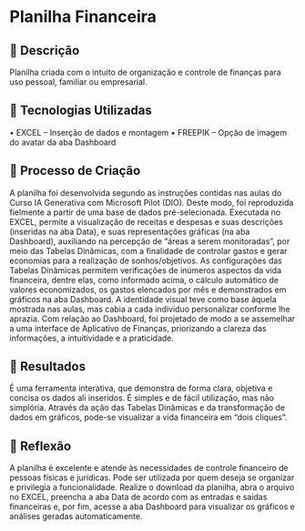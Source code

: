 # Planilha Financeira


## 📒 Descrição
Planilha criada com o intuito de organização e controle de finanças para uso pessoal, familiar ou empresarial.

## 🤖 Tecnologias Utilizadas 
•	EXCEL – Inserção de dados e montagem
•	FREEPIK – Opção de imagem do avatar da aba Dashboard 

## 🧐 Processo de Criação
A planilha foi desenvolvida segundo as instruções contidas nas aulas do Curso IA Generativa com Microsoft Pilot (DIO). Deste modo, foi reproduzida fielmente a partir de uma base de dados pré-selecionada. Executada no EXCEL, permite a visualização de receitas e despesas e suas descrições (inseridas na aba Data), e suas representações gráficas (na aba Dashboard), auxiliando na percepção de “áreas a serem monitoradas”, por meio das Tabelas Dinâmicas, com a finalidade de controlar gastos e gerar economias para a realização de sonhos/objetivos. 
As configurações das Tabelas Dinâmicas permitem verificações de inúmeros aspectos da vida financeira, dentre elas, como informado acima, o cálculo automático de valores economizados, os gastos elencados por mês e demonstrados em gráficos na aba Dashboard.
A identidade visual teve como base àquela mostrada nas aulas, mas cabia a cada indivíduo personalizar conforme lhe aprazia. Com relação ao Dashboard, foi projetado de modo a se assemelhar a uma interface de Aplicativo de Finanças, priorizando a clareza das informações, a intuitividade e a praticidade. 

## 🚀 Resultados
É uma ferramenta interativa, que demonstra de forma clara, objetiva e concisa os dados ali inseridos. É simples e de fácil utilização, mas não simplória. Através da ação das Tabelas Dinâmicas e da transformação de dados em gráficos, pode-se visualizar a vida financeira em “dois cliques”.

## 💭 Reflexão
A planilha é excelente e atende às necessidades de controle financeiro de pessoas físicas e jurídicas. Pode ser utilizada por quem deseja se organizar e privilegia a funcionalidade.
Realize o download da planilha, abra o arquivo no EXCEL, preencha a aba Data de acordo com as entradas e saídas financeiras e, por fim, acesse a aba Dashboard para visualizar os gráficos e análises geradas automaticamente.
